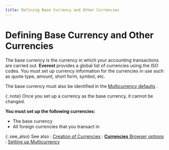 ```yaml
---
title: Defining Base Currency and Other Currencies
---
```


# Defining Base Currency and Other Currencies


The base currency is the currency in which your accounting transactions  are carried out. **Everest** provides  a global list of currencies using the ISO codes. You must set up currency  information for the currencies in use such as quote type, amount, short  form, symbol, etc.


The base currency must also be identified in the [Multicurrency  defaults]({{site.sc_baseurl}}/the-company-creation-wizard/accounting/accounting_defaults_setupco.html) .


{:.note}
Once you set up a currency as the base currency, it cannot be changed.


**You must set up the following currencies:**

- The base currency
- All foreign  currencies that you transact in



{:.see_also}
See also
: [Creation of  Currencies]({{site.sc_baseurl}}/options/multicurrency/setup/defining/setting-up-currencies/creation_of_currencies.html)
: [**Currencies** Browser options]({{site.sc_baseurl}}/options/multicurrency/setup/defining/setting-up-currencies/browser_options_currencies_browser.html)
: [Setting  up Multicurrency]({{site.sc_baseurl}}/options/multicurrency/setup/setting_up_multi_currency.html)
